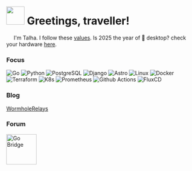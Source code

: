 <h1><img src="https://wormholerelays.com/gopherbounce.gif" width="48"/> Greetings, traveller! </h1>

<p>&nbsp;&nbsp;&nbsp;&nbsp; I'm Talha. I follow these <a href="https://golang.org/conduct" target="_blank">values</a>. Is 2025 the year of 🐧 desktop? check your hardware <a href="https://linux-hardware.org" target="_blank">here</a>.</p>
  
<h3> Focus </h3>
<p>
  <!-- Preferred Languages -->
  <img alt="Go" src="https://img.shields.io/badge/-Go-00ADD8?style=flat-square&logo=go&logoColor=white" />
  <img alt="Python" src="https://img.shields.io/badge/-Py-3776AB?style=flat-square&logo=python&logoColor=white" />
  <img alt="PostgreSQL" src="https://img.shields.io/badge/-PgSQL-336791?style=flat-square&logo=postgresql&logoColor=white" />

  <!-- Preferred Frameworks -->
  <img alt="Django" src="https://img.shields.io/badge/-Django-092E20?style=flat-square&logo=django&logoColor=white" />
  <img alt="Astro" src="https://img.shields.io/badge/-Astro-23262F?style=flat-square&logo=astro&logoColor=white" />

  <!-- Preferred Infrastructure -->
  <img alt="Linux" src="https://img.shields.io/badge/-Linux-E6E6E6?style=flat-square&logo=linux&logoColor=black" />
  <img alt="Docker" src="https://img.shields.io/badge/-Docker-2496ED?style=flat-square&logo=docker&logoColor=white" />
  <img alt="Terraform" src="https://img.shields.io/badge/-Terraform-844FBA?style=flat-square&logo=terraform&logoColor=white" />
  <img alt="K8s" src="https://img.shields.io/badge/-K8s-326CE5?style=flat-square&logo=kubernetes&logoColor=white" />
  <img alt="Prometheus" src="https://img.shields.io/badge/-Prom-E6522C?style=flat-square&logo=prometheus&logoColor=white" />
  <img alt="Github Actions" src="https://img.shields.io/badge/-Gh_Actions-2088FF?style=flat-square&logo=github-actions&logoColor=white" />
  <img alt="FluxCD" src="https://img.shields.io/badge/-Flux-5468FF?style=flat-square&logo=flux&logoColor=white" />
</p>
  
<h3> Blog </h3>
<p>
  <a href="https://wormholerelays.com/" target="_blank"> WormholeRelays </a>
</p>

<h3> Forum </h3>
<p>
  <a href="https://forum.golangbridge.org/u/mrwormhole/summary" target="_blank">
    <img alt="Go Bridge" src="https://pbs.twimg.com/profile_images/1100533079796600833/s5Krj_8A_400x400.jpg" height="80" />
  </a>
</p>
